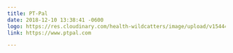 ```yaml
---
title: PT-Pal
date: 2018-12-10 13:38:41 -0600
logo: https://res.cloudinary.com/health-wildcatters/image/upload/v1544470736/PT-Pal.jpg
link: https://www.ptpal.com

---
```

